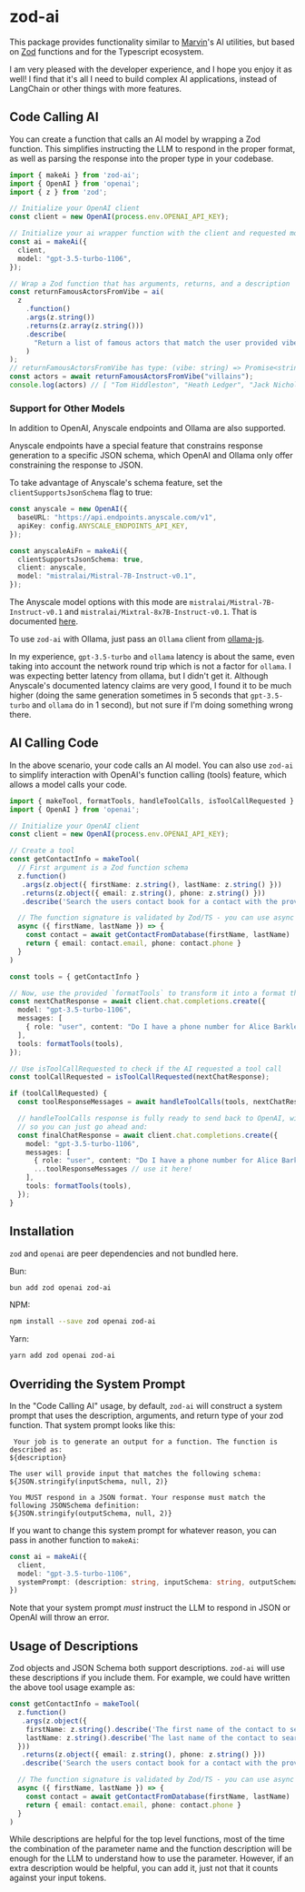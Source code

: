 # zod-ai

This package provides functionality similar to [Marvin](https://github.com/prefecthq/marvin)'s AI utilities,
but based on [Zod](https://github.com/colinhacks/zod) functions and for the Typescript ecosystem.

I am very pleased with the developer experience, and I hope you enjoy it as well! I find that it's all I need to
build complex AI applications, instead of LangChain or other things with more features.

## Code Calling AI

You can create a function that calls an AI model by wrapping a Zod function. This simplifies instructing
the LLM to respond in the proper format, as well as parsing the response into the proper type in your codebase.

```typescript
import { makeAi } from 'zod-ai';
import { OpenAI } from 'openai';
import { z } from 'zod';

// Initialize your OpenAI client
const client = new OpenAI(process.env.OPENAI_API_KEY);

// Initialize your ai wrapper function with the client and requested model
const ai = makeAi({
  client,
  model: "gpt-3.5-turbo-1106",
});

// Wrap a Zod function that has arguments, returns, and a description
const returnFamousActorsFromVibe = ai(
  z
    .function()
    .args(z.string())
    .returns(z.array(z.string()))
    .describe(
      "Return a list of famous actors that match the user provided vibe"
    )
);
// returnFamousActorsFromVibe has type: (vibe: string) => Promise<string[]>
const actors = await returnFamousActorsFromVibe("villains");
console.log(actors) // [ "Tom Hiddleston", "Heath Ledger", "Jack Nicholson", "Anthony Hopkins" ]
```

### Support for Other Models

In addition to OpenAI, Anyscale endpoints and Ollama are also supported.

Anyscale endpoints have a special feature that constrains response generation to a specific JSON schema, which OpenAI and Ollama
only offer constraining the response to JSON.

To take advantage of Anyscale's schema feature, set the `clientSupportsJsonSchema` flag to true:
```typescript
const anyscale = new OpenAI({
  baseURL: "https://api.endpoints.anyscale.com/v1",
  apiKey: config.ANYSCALE_ENDPOINTS_API_KEY,
});

const anyscaleAiFn = makeAi({
  clientSupportsJsonSchema: true,
  client: anyscale,
  model: "mistralai/Mistral-7B-Instruct-v0.1",
});
```

The Anyscale model options with this mode are `mistralai/Mistral-7B-Instruct-v0.1` and `mistralai/Mixtral-8x7B-Instruct-v0.1`.
That is documented [here](https://docs.endpoints.anyscale.com/guides/json_mode/).

To use `zod-ai` with Ollama, just pass an `Ollama` client from [ollama-js](https://github.com/ollama/ollama-js).

In my experience, `gpt-3.5-turbo` and `ollama` latency is about the same, even taking into account the network round trip
which is not a factor for `ollama`. I was expecting better latency from ollama, but I
didn't get it. Although Anyscale's documented latency claims are very good, I found it to be much higher (doing the same generation
sometimes in 5 seconds that `gpt-3.5-turbo` and `ollama` do in 1 second), but not sure if I'm doing something wrong there.

## AI Calling Code

In the above scenario, your code calls an AI model. You can also use `zod-ai` to simplify interaction with OpenAI's
function calling (tools) feature, which allows a model calls your code.

```typescript
import { makeTool, formatTools, handleToolCalls, isToolCallRequested } from 'zod-ai';
import { OpenAI } from 'openai';

// Initialize your OpenAI client
const client = new OpenAI(process.env.OPENAI_API_KEY);

// Create a tool
const getContactInfo = makeTool(
  // First argument is a Zod function schema
  z.function()
   .args(z.object({ firstName: z.string(), lastName: z.string() }))
   .returns(z.object({ email: z.string(), phone: z.string() }))
   .describe('Search the users contact book for a contact with the provided first and last name'),

  // The function signature is validated by Zod/TS - you can use async or not, either is fine
  async ({ firstName, lastName }) => {
    const contact = await getContactFromDatabase(firstName, lastName)
    return { email: contact.email, phone: contact.phone }
  }
)

const tools = { getContactInfo }

// Now, use the provided `formatTools` to transform it into a format that OpenAI wants
const nextChatResponse = await client.chat.completions.create({
  model: "gpt-3.5-turbo-1106",
  messages: [
    { role: "user", content: "Do I have a phone number for Alice Barkley" },
  ],
  tools: formatTools(tools),
});

// Use isToolCallRequested to check if the AI requested a tool call
const toolCallRequested = isToolCallRequested(nextChatResponse);

if (toolCallRequested) {
  const toolResponseMessages = await handleToolCalls(tools, nextChatResponse.choices[0].message.tool_calls!);

  // handleToolCalls response is fully ready to send back to OpenAI, with tool ID and role set properly
  // so you can just go ahead and:
  const finalChatResponse = await client.chat.completions.create({
    model: "gpt-3.5-turbo-1106",
    messages: [
      { role: "user", content: "Do I have a phone number for Alice Barkley" },
      ...toolResponseMessages // use it here!
    ],
    tools: formatTools(tools),
  });
}
```

## Installation

`zod` and `openai` are peer dependencies and not bundled here.

Bun:
```bash
bun add zod openai zod-ai
```

NPM:
```bash
npm install --save zod openai zod-ai
```

Yarn:
```bash
yarn add zod openai zod-ai
```

## Overriding the System Prompt

In the "Code Calling AI" usage, by default, `zod-ai` will construct a system prompt that uses the description, arguments, and return type of
your zod function. That system prompt looks like this:
```
 Your job is to generate an output for a function. The function is described as:
${description}

The user will provide input that matches the following schema:
${JSON.stringify(inputSchema, null, 2)}

You MUST respond in a JSON format. Your response must match the following JSONSchema definition:
${JSON.stringify(outputSchema, null, 2)} 
``` 

If you want to change this system prompt for whatever reason, you can pass in another function to `makeAi`:
```typescript
const ai = makeAi({
  client,
  model: "gpt-3.5-turbo-1106",
  systemPrompt: (description: string, inputSchema: string, outputSchema: string) => `new system prompt`
})
```

Note that your system prompt *must* instruct the LLM to respond in JSON or OpenAI will throw an error.

## Usage of Descriptions

Zod objects and JSON Schema both support descriptions. `zod-ai` will use these descriptions if you include them.
For example, we could have written the above tool usage example as:
```typescript
const getContactInfo = makeTool(
  z.function()
   .args(z.object({ 
    firstName: z.string().describe('The first name of the contact to search for'), 
    lastName: z.string().describe('The last name of the contact to search for') 
  }))
   .returns(z.object({ email: z.string(), phone: z.string() }))
   .describe('Search the users contact book for a contact with the provided first and last name'),

  // The function signature is validated by Zod/TS - you can use async or not, either is fine
  async ({ firstName, lastName }) => {
    const contact = await getContactFromDatabase(firstName, lastName)
    return { email: contact.email, phone: contact.phone }
  }
)
```

While descriptions are helpful for the top level functions, most of the time the combination of 
the parameter name and the function description will be enough for the LLM to understand how to use the parameter.
However, if an extra description would be helpful, you can add it, just not that it counts against your input tokens.

